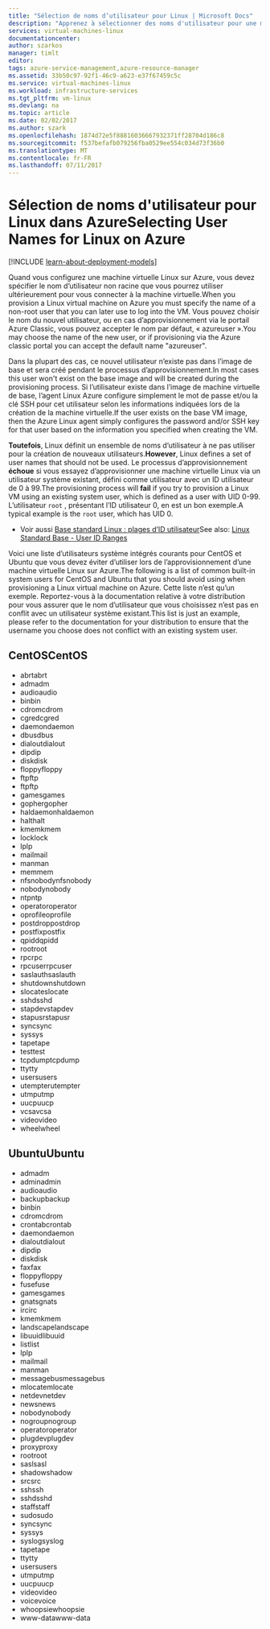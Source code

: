 ```yaml
---
title: "Sélection de noms d’utilisateur pour Linux | Microsoft Docs"
description: "Apprenez à sélectionner des noms d'utilisateur pour une machine virtuelle Linux dans Azure."
services: virtual-machines-linux
documentationcenter: 
author: szarkos
manager: timlt
editor: 
tags: azure-service-management,azure-resource-manager
ms.assetid: 33b50c97-92f1-46c9-a623-e37f67459c5c
ms.service: virtual-machines-linux
ms.workload: infrastructure-services
ms.tgt_pltfrm: vm-linux
ms.devlang: na
ms.topic: article
ms.date: 02/02/2017
ms.author: szark
ms.openlocfilehash: 1874d72e5f88816036667932371ff28704d186c8
ms.sourcegitcommit: f537befafb079256fba0529ee554c034d73f36b0
ms.translationtype: MT
ms.contentlocale: fr-FR
ms.lasthandoff: 07/11/2017
---
```

# <a name="selecting-user-names-for-linux-on-azure"></a><span data-ttu-id="085fa-103">Sélection de noms d'utilisateur pour Linux dans Azure</span><span class="sxs-lookup"><span data-stu-id="085fa-103">Selecting User Names for Linux on Azure</span></span>
[!INCLUDE [learn-about-deployment-models](../../../includes/learn-about-deployment-models-both-include.md)]

<span data-ttu-id="085fa-104">Quand vous configurez une machine virtuelle Linux sur Azure, vous devez spécifier le nom d’utilisateur non racine que vous pourrez utiliser ultérieurement pour vous connecter à la machine virtuelle.</span><span class="sxs-lookup"><span data-stu-id="085fa-104">When you provision a Linux virtual machine on Azure you must specify the name of a non-root user that you can later use to log into the VM.</span></span> <span data-ttu-id="085fa-105">Vous pouvez choisir le nom du nouvel utilisateur, ou en cas d’approvisionnement via le portail Azure Classic, vous pouvez accepter le nom par défaut, « azureuser ».</span><span class="sxs-lookup"><span data-stu-id="085fa-105">You may choose the name of the new user, or if provisioning via the Azure classic portal you can accept the default name "azureuser".</span></span>

<span data-ttu-id="085fa-106">Dans la plupart des cas, ce nouvel utilisateur n’existe pas dans l’image de base et sera créé pendant le processus d’approvisionnement.</span><span class="sxs-lookup"><span data-stu-id="085fa-106">In most cases this user won't exist on the base image and will be created during the provisioning process.</span></span> <span data-ttu-id="085fa-107">Si l’utilisateur existe dans l’image de machine virtuelle de base, l’agent Linux Azure configure simplement le mot de passe et/ou la clé SSH pour cet utilisateur selon les informations indiquées lors de la création de la machine virtuelle.</span><span class="sxs-lookup"><span data-stu-id="085fa-107">If the user exists on the base VM image, then the Azure Linux agent simply configures the password and/or SSH key for that user based on the information you specified when creating the VM.</span></span>

<span data-ttu-id="085fa-108">**Toutefois**, Linux définit un ensemble de noms d’utilisateur à ne pas utiliser pour la création de nouveaux utilisateurs.</span><span class="sxs-lookup"><span data-stu-id="085fa-108">**However**, Linux defines a set of user names that should not be used.</span></span> <span data-ttu-id="085fa-109">Le processus d’approvisionnement **échoue** si vous essayez d’approvisionner une machine virtuelle Linux via un utilisateur système existant, défini comme utilisateur avec un ID utilisateur de 0 à 99.</span><span class="sxs-lookup"><span data-stu-id="085fa-109">The provisioning process will **fail** if you try to provision a Linux VM using an existing system user, which is defined as a user with UID 0-99.</span></span> <span data-ttu-id="085fa-110">L’utilisateur `root` , présentant l’ID utilisateur 0, en est un bon exemple.</span><span class="sxs-lookup"><span data-stu-id="085fa-110">A typical example is the `root` user, which has UID 0.</span></span>

* <span data-ttu-id="085fa-111">Voir aussi [Base standard Linux : plages d’ID utilisateur](http://refspecs.linuxfoundation.org/LSB_4.1.0/LSB-Core-generic/LSB-Core-generic/uidrange.html)</span><span class="sxs-lookup"><span data-stu-id="085fa-111">See also: [Linux Standard Base - User ID Ranges](http://refspecs.linuxfoundation.org/LSB_4.1.0/LSB-Core-generic/LSB-Core-generic/uidrange.html)</span></span>

<span data-ttu-id="085fa-112">Voici une liste d’utilisateurs système intégrés courants pour CentOS et Ubuntu que vous devez éviter d’utiliser lors de l’approvisionnement d’une machine virtuelle Linux sur Azure.</span><span class="sxs-lookup"><span data-stu-id="085fa-112">The following is a list of common built-in system users for CentOS and Ubuntu that you should avoid using when provisioning a Linux virtual machine on Azure.</span></span> <span data-ttu-id="085fa-113">Cette liste n’est qu’un exemple. Reportez-vous à la documentation relative à votre distribution pour vous assurer que le nom d’utilisateur que vous choisissez n’est pas en conflit avec un utilisateur système existant.</span><span class="sxs-lookup"><span data-stu-id="085fa-113">This list is just an example, please refer to the documentation for your distribution to ensure that the username you choose does not conflict with an existing system user.</span></span>

## <a name="centos"></a><span data-ttu-id="085fa-114">CentOS</span><span class="sxs-lookup"><span data-stu-id="085fa-114">CentOS</span></span>
* <span data-ttu-id="085fa-115">abrt</span><span class="sxs-lookup"><span data-stu-id="085fa-115">abrt</span></span>
* <span data-ttu-id="085fa-116">adm</span><span class="sxs-lookup"><span data-stu-id="085fa-116">adm</span></span>
* <span data-ttu-id="085fa-117">audio</span><span class="sxs-lookup"><span data-stu-id="085fa-117">audio</span></span>
* <span data-ttu-id="085fa-118">bin</span><span class="sxs-lookup"><span data-stu-id="085fa-118">bin</span></span>
* <span data-ttu-id="085fa-119">cdrom</span><span class="sxs-lookup"><span data-stu-id="085fa-119">cdrom</span></span>
* <span data-ttu-id="085fa-120">cgred</span><span class="sxs-lookup"><span data-stu-id="085fa-120">cgred</span></span>
* <span data-ttu-id="085fa-121">daemon</span><span class="sxs-lookup"><span data-stu-id="085fa-121">daemon</span></span>
* <span data-ttu-id="085fa-122">dbus</span><span class="sxs-lookup"><span data-stu-id="085fa-122">dbus</span></span>
* <span data-ttu-id="085fa-123">dialout</span><span class="sxs-lookup"><span data-stu-id="085fa-123">dialout</span></span>
* <span data-ttu-id="085fa-124">dip</span><span class="sxs-lookup"><span data-stu-id="085fa-124">dip</span></span>
* <span data-ttu-id="085fa-125">disk</span><span class="sxs-lookup"><span data-stu-id="085fa-125">disk</span></span>
* <span data-ttu-id="085fa-126">floppy</span><span class="sxs-lookup"><span data-stu-id="085fa-126">floppy</span></span>
* <span data-ttu-id="085fa-127">ftp</span><span class="sxs-lookup"><span data-stu-id="085fa-127">ftp</span></span>
* <span data-ttu-id="085fa-128">ftp</span><span class="sxs-lookup"><span data-stu-id="085fa-128">ftp</span></span>
* <span data-ttu-id="085fa-129">games</span><span class="sxs-lookup"><span data-stu-id="085fa-129">games</span></span>
* <span data-ttu-id="085fa-130">gopher</span><span class="sxs-lookup"><span data-stu-id="085fa-130">gopher</span></span>
* <span data-ttu-id="085fa-131">haldaemon</span><span class="sxs-lookup"><span data-stu-id="085fa-131">haldaemon</span></span>
* <span data-ttu-id="085fa-132">halt</span><span class="sxs-lookup"><span data-stu-id="085fa-132">halt</span></span>
* <span data-ttu-id="085fa-133">kmem</span><span class="sxs-lookup"><span data-stu-id="085fa-133">kmem</span></span>
* <span data-ttu-id="085fa-134">lock</span><span class="sxs-lookup"><span data-stu-id="085fa-134">lock</span></span>
* <span data-ttu-id="085fa-135">lp</span><span class="sxs-lookup"><span data-stu-id="085fa-135">lp</span></span>
* <span data-ttu-id="085fa-136">mail</span><span class="sxs-lookup"><span data-stu-id="085fa-136">mail</span></span>
* <span data-ttu-id="085fa-137">man</span><span class="sxs-lookup"><span data-stu-id="085fa-137">man</span></span>
* <span data-ttu-id="085fa-138">mem</span><span class="sxs-lookup"><span data-stu-id="085fa-138">mem</span></span>
* <span data-ttu-id="085fa-139">nfsnobody</span><span class="sxs-lookup"><span data-stu-id="085fa-139">nfsnobody</span></span>
* <span data-ttu-id="085fa-140">nobody</span><span class="sxs-lookup"><span data-stu-id="085fa-140">nobody</span></span>
* <span data-ttu-id="085fa-141">ntp</span><span class="sxs-lookup"><span data-stu-id="085fa-141">ntp</span></span>
* <span data-ttu-id="085fa-142">operator</span><span class="sxs-lookup"><span data-stu-id="085fa-142">operator</span></span>
* <span data-ttu-id="085fa-143">oprofile</span><span class="sxs-lookup"><span data-stu-id="085fa-143">oprofile</span></span>
* <span data-ttu-id="085fa-144">postdrop</span><span class="sxs-lookup"><span data-stu-id="085fa-144">postdrop</span></span>
* <span data-ttu-id="085fa-145">postfix</span><span class="sxs-lookup"><span data-stu-id="085fa-145">postfix</span></span>
* <span data-ttu-id="085fa-146">qpidd</span><span class="sxs-lookup"><span data-stu-id="085fa-146">qpidd</span></span>
* <span data-ttu-id="085fa-147">root</span><span class="sxs-lookup"><span data-stu-id="085fa-147">root</span></span>
* <span data-ttu-id="085fa-148">rpc</span><span class="sxs-lookup"><span data-stu-id="085fa-148">rpc</span></span>
* <span data-ttu-id="085fa-149">rpcuser</span><span class="sxs-lookup"><span data-stu-id="085fa-149">rpcuser</span></span>
* <span data-ttu-id="085fa-150">saslauth</span><span class="sxs-lookup"><span data-stu-id="085fa-150">saslauth</span></span>
* <span data-ttu-id="085fa-151">shutdown</span><span class="sxs-lookup"><span data-stu-id="085fa-151">shutdown</span></span>
* <span data-ttu-id="085fa-152">slocate</span><span class="sxs-lookup"><span data-stu-id="085fa-152">slocate</span></span>
* <span data-ttu-id="085fa-153">sshd</span><span class="sxs-lookup"><span data-stu-id="085fa-153">sshd</span></span>
* <span data-ttu-id="085fa-154">stapdev</span><span class="sxs-lookup"><span data-stu-id="085fa-154">stapdev</span></span>
* <span data-ttu-id="085fa-155">stapusr</span><span class="sxs-lookup"><span data-stu-id="085fa-155">stapusr</span></span>
* <span data-ttu-id="085fa-156">sync</span><span class="sxs-lookup"><span data-stu-id="085fa-156">sync</span></span>
* <span data-ttu-id="085fa-157">sys</span><span class="sxs-lookup"><span data-stu-id="085fa-157">sys</span></span>
* <span data-ttu-id="085fa-158">tape</span><span class="sxs-lookup"><span data-stu-id="085fa-158">tape</span></span>
* <span data-ttu-id="085fa-159">test</span><span class="sxs-lookup"><span data-stu-id="085fa-159">test</span></span>
* <span data-ttu-id="085fa-160">tcpdump</span><span class="sxs-lookup"><span data-stu-id="085fa-160">tcpdump</span></span>
* <span data-ttu-id="085fa-161">tty</span><span class="sxs-lookup"><span data-stu-id="085fa-161">tty</span></span>
* <span data-ttu-id="085fa-162">users</span><span class="sxs-lookup"><span data-stu-id="085fa-162">users</span></span>
* <span data-ttu-id="085fa-163">utempter</span><span class="sxs-lookup"><span data-stu-id="085fa-163">utempter</span></span>
* <span data-ttu-id="085fa-164">utmp</span><span class="sxs-lookup"><span data-stu-id="085fa-164">utmp</span></span>
* <span data-ttu-id="085fa-165">uucp</span><span class="sxs-lookup"><span data-stu-id="085fa-165">uucp</span></span>
* <span data-ttu-id="085fa-166">vcsa</span><span class="sxs-lookup"><span data-stu-id="085fa-166">vcsa</span></span>
* <span data-ttu-id="085fa-167">video</span><span class="sxs-lookup"><span data-stu-id="085fa-167">video</span></span>
* <span data-ttu-id="085fa-168">wheel</span><span class="sxs-lookup"><span data-stu-id="085fa-168">wheel</span></span>

## <a name="ubuntu"></a><span data-ttu-id="085fa-169">Ubuntu</span><span class="sxs-lookup"><span data-stu-id="085fa-169">Ubuntu</span></span>
* <span data-ttu-id="085fa-170">adm</span><span class="sxs-lookup"><span data-stu-id="085fa-170">adm</span></span>
* <span data-ttu-id="085fa-171">admin</span><span class="sxs-lookup"><span data-stu-id="085fa-171">admin</span></span>
* <span data-ttu-id="085fa-172">audio</span><span class="sxs-lookup"><span data-stu-id="085fa-172">audio</span></span>
* <span data-ttu-id="085fa-173">backup</span><span class="sxs-lookup"><span data-stu-id="085fa-173">backup</span></span>
* <span data-ttu-id="085fa-174">bin</span><span class="sxs-lookup"><span data-stu-id="085fa-174">bin</span></span>
* <span data-ttu-id="085fa-175">cdrom</span><span class="sxs-lookup"><span data-stu-id="085fa-175">cdrom</span></span>
* <span data-ttu-id="085fa-176">crontab</span><span class="sxs-lookup"><span data-stu-id="085fa-176">crontab</span></span>
* <span data-ttu-id="085fa-177">daemon</span><span class="sxs-lookup"><span data-stu-id="085fa-177">daemon</span></span>
* <span data-ttu-id="085fa-178">dialout</span><span class="sxs-lookup"><span data-stu-id="085fa-178">dialout</span></span>
* <span data-ttu-id="085fa-179">dip</span><span class="sxs-lookup"><span data-stu-id="085fa-179">dip</span></span>
* <span data-ttu-id="085fa-180">disk</span><span class="sxs-lookup"><span data-stu-id="085fa-180">disk</span></span>
* <span data-ttu-id="085fa-181">fax</span><span class="sxs-lookup"><span data-stu-id="085fa-181">fax</span></span>
* <span data-ttu-id="085fa-182">floppy</span><span class="sxs-lookup"><span data-stu-id="085fa-182">floppy</span></span>
* <span data-ttu-id="085fa-183">fuse</span><span class="sxs-lookup"><span data-stu-id="085fa-183">fuse</span></span>
* <span data-ttu-id="085fa-184">games</span><span class="sxs-lookup"><span data-stu-id="085fa-184">games</span></span>
* <span data-ttu-id="085fa-185">gnats</span><span class="sxs-lookup"><span data-stu-id="085fa-185">gnats</span></span>
* <span data-ttu-id="085fa-186">irc</span><span class="sxs-lookup"><span data-stu-id="085fa-186">irc</span></span>
* <span data-ttu-id="085fa-187">kmem</span><span class="sxs-lookup"><span data-stu-id="085fa-187">kmem</span></span>
* <span data-ttu-id="085fa-188">landscape</span><span class="sxs-lookup"><span data-stu-id="085fa-188">landscape</span></span>
* <span data-ttu-id="085fa-189">libuuid</span><span class="sxs-lookup"><span data-stu-id="085fa-189">libuuid</span></span>
* <span data-ttu-id="085fa-190">list</span><span class="sxs-lookup"><span data-stu-id="085fa-190">list</span></span>
* <span data-ttu-id="085fa-191">lp</span><span class="sxs-lookup"><span data-stu-id="085fa-191">lp</span></span>
* <span data-ttu-id="085fa-192">mail</span><span class="sxs-lookup"><span data-stu-id="085fa-192">mail</span></span>
* <span data-ttu-id="085fa-193">man</span><span class="sxs-lookup"><span data-stu-id="085fa-193">man</span></span>
* <span data-ttu-id="085fa-194">messagebus</span><span class="sxs-lookup"><span data-stu-id="085fa-194">messagebus</span></span>
* <span data-ttu-id="085fa-195">mlocate</span><span class="sxs-lookup"><span data-stu-id="085fa-195">mlocate</span></span>
* <span data-ttu-id="085fa-196">netdev</span><span class="sxs-lookup"><span data-stu-id="085fa-196">netdev</span></span>
* <span data-ttu-id="085fa-197">news</span><span class="sxs-lookup"><span data-stu-id="085fa-197">news</span></span>
* <span data-ttu-id="085fa-198">nobody</span><span class="sxs-lookup"><span data-stu-id="085fa-198">nobody</span></span>
* <span data-ttu-id="085fa-199">nogroup</span><span class="sxs-lookup"><span data-stu-id="085fa-199">nogroup</span></span>
* <span data-ttu-id="085fa-200">operator</span><span class="sxs-lookup"><span data-stu-id="085fa-200">operator</span></span>
* <span data-ttu-id="085fa-201">plugdev</span><span class="sxs-lookup"><span data-stu-id="085fa-201">plugdev</span></span>
* <span data-ttu-id="085fa-202">proxy</span><span class="sxs-lookup"><span data-stu-id="085fa-202">proxy</span></span>
* <span data-ttu-id="085fa-203">root</span><span class="sxs-lookup"><span data-stu-id="085fa-203">root</span></span>
* <span data-ttu-id="085fa-204">sasl</span><span class="sxs-lookup"><span data-stu-id="085fa-204">sasl</span></span>
* <span data-ttu-id="085fa-205">shadow</span><span class="sxs-lookup"><span data-stu-id="085fa-205">shadow</span></span>
* <span data-ttu-id="085fa-206">src</span><span class="sxs-lookup"><span data-stu-id="085fa-206">src</span></span>
* <span data-ttu-id="085fa-207">ssh</span><span class="sxs-lookup"><span data-stu-id="085fa-207">ssh</span></span>
* <span data-ttu-id="085fa-208">sshd</span><span class="sxs-lookup"><span data-stu-id="085fa-208">sshd</span></span>
* <span data-ttu-id="085fa-209">staff</span><span class="sxs-lookup"><span data-stu-id="085fa-209">staff</span></span>
* <span data-ttu-id="085fa-210">sudo</span><span class="sxs-lookup"><span data-stu-id="085fa-210">sudo</span></span>
* <span data-ttu-id="085fa-211">sync</span><span class="sxs-lookup"><span data-stu-id="085fa-211">sync</span></span>
* <span data-ttu-id="085fa-212">sys</span><span class="sxs-lookup"><span data-stu-id="085fa-212">sys</span></span>
* <span data-ttu-id="085fa-213">syslog</span><span class="sxs-lookup"><span data-stu-id="085fa-213">syslog</span></span>
* <span data-ttu-id="085fa-214">tape</span><span class="sxs-lookup"><span data-stu-id="085fa-214">tape</span></span>
* <span data-ttu-id="085fa-215">tty</span><span class="sxs-lookup"><span data-stu-id="085fa-215">tty</span></span>
* <span data-ttu-id="085fa-216">users</span><span class="sxs-lookup"><span data-stu-id="085fa-216">users</span></span>
* <span data-ttu-id="085fa-217">utmp</span><span class="sxs-lookup"><span data-stu-id="085fa-217">utmp</span></span>
* <span data-ttu-id="085fa-218">uucp</span><span class="sxs-lookup"><span data-stu-id="085fa-218">uucp</span></span>
* <span data-ttu-id="085fa-219">video</span><span class="sxs-lookup"><span data-stu-id="085fa-219">video</span></span>
* <span data-ttu-id="085fa-220">voice</span><span class="sxs-lookup"><span data-stu-id="085fa-220">voice</span></span>
* <span data-ttu-id="085fa-221">whoopsie</span><span class="sxs-lookup"><span data-stu-id="085fa-221">whoopsie</span></span>
* <span data-ttu-id="085fa-222">www-data</span><span class="sxs-lookup"><span data-stu-id="085fa-222">www-data</span></span>

